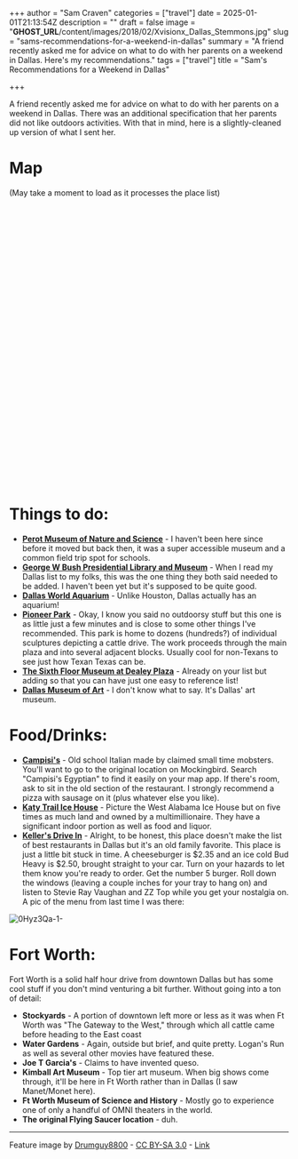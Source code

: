 +++
author = "Sam Craven"
categories = ["travel"]
date = 2025-01-01T21:13:54Z
description = ""
draft = false
image = "__GHOST_URL__/content/images/2018/02/Xvisionx_Dallas_Stemmons.jpg"
slug = "sams-recommendations-for-a-weekend-in-dallas"
summary = "A friend recently asked me for advice on what to do with her parents on a weekend in Dallas. Here's my recommendations."
tags = ["travel"]
title = "Sam's Recommendations for a Weekend in Dallas"

+++


A friend recently asked me for advice on what to do with her parents on a weekend in Dallas. There was an additional specification that her parents did not like outdoors activities. With that in mind, here is a slightly-cleaned up version of what I sent her.

# Map
(May take a moment to load as it processes the place list)

<script type="text/javascript" src="https://www.gstatic.com/charts/loader.js"></script>
<script type="text/javascript">
    google.charts.load('current', {
      'packages': ['map'],
      // Note: you will need to get a mapsApiKey for your project.
      // See: https://developers.google.com/chart/interactive/docs/basic_load_libs#load-settings
      'mapsApiKey': 'AIzaSyB90h64jf6vmUYrTr1tA331rAyROzA40ks'
    });
    google.charts.setOnLoadCallback(drawMap);
    function drawMap () {
      var data = new google.visualization.DataTable();
      data.addColumn('string', 'Address');
      data.addColumn('string', 'Location');
      data.addRows([
		 ['2201 N Field St, Dallas, TX 75201', 'Perot Museum of Nature and Science'],
        ['1801 N Griffin St, Dallas, TX 75202', 'Dallas World Aquarium'],
        ['2943 SMU Boulevard, Dallas, TX 75205',     'George W Bush Presidential Library and Museum' ],
		['411 Elm St, Dallas, TX 75202', 'The Sixth Floor Museum at Dealey Plaza'],
		['1717 N Harwood St, Dallas, TX 75201', 'Dallas Museum of Art'],
		['1428 Young St, Dallas, TX 75202', 'Pioneer Plaza'],
		['5610 E Mockingbird Ln, Dallas, TX 75206', 'Campisis Egyptian (actually Italian) Restaurant'],
		['3127 Routh St, Dallas, TX 75201', 'Katy Trail Ice House'],
		['6537 E Northwest Hwy, Dallas, TX 75231', 'Kellers Drive In']
      ]);
      var options = {
        mapType: 'styledMap',
        zoomLevel: 12,
        showTooltip: true,
        showInfoWindow: true,
        useMapTypeControl: true,
        maps: {
          // Your custom mapTypeId holding custom map styles.
          styledMap: {
            name: 'Styled Map', // This name will be displayed in the map type control.
            styles: [
              {featureType: 'poi.attraction',
               stylers: [{color: '#fce8b2'}]
              },
              {featureType: 'road.highway',
               stylers: [{hue: '#0277bd'}, {saturation: -50}]
              },
              {featureType: 'road.highway',
               elementType: 'labels.icon',
               stylers: [{hue: '#000'}, {saturation: 100}, {lightness: 50}]
              },
              {featureType: 'landscape',
               stylers: [{hue: '#259b24'}, {saturation: 10}, {lightness: -22}]
              }
        ]}}
      };
      var map = new google.visualization.Map(document.getElementById('map_div'));
      map.draw(data, options);
    }
  </script>
  <div id="map_div" style="height: 500px; width: 900px"></div>
  
# Things to do:
* [**Perot Museum of Nature and Science**](https://www.perotmuseum.org/) - I haven't been here since before it moved but back then, it was a super accessible museum and a common field trip spot for schools.
* [**George W Bush Presidential Library and Museum**](https://www.georgewbushlibrary.smu.edu/) - When I read my Dallas list to my folks, this was the one thing they both said needed to be added. I haven't been yet but it's supposed to be quite good.
* [**Dallas World Aquarium**](https://www.dwazoo.com/) - Unlike Houston, Dallas actually has an aquarium!
* [**Pioneer Park**](https://en.wikipedia.org/wiki/Pioneer_Plaza) - Okay, I know you said no outdoorsy stuff but this one is as little just a few minutes and is close to some other things I've recommended. This park is home to dozens (hundreds?) of individual sculptures depicting a cattle drive. The work proceeds through the main plaza and into several adjacent blocks. Usually cool for non-Texans to see just how Texan Texas can be.
* [**The Sixth Floor Museum at Dealey Plaza**](https://www.jfk.org/) - Already on your list but adding so that you can have just one easy to reference list!
* [**Dallas Museum of Art**](https://dma.org/) - I don't know what to say. It's Dallas' art museum.

# Food/Drinks:
* [**Campisi's**](https://www.campisis.us/) - Old school Italian made by claimed small time mobsters. You'll want to go to the original location on Mockingbird. Search "Campisi's Egyptian" to find it easily on your map app. If there's room, ask to sit in the old section of the restaurant. I strongly recommend a pizza with sausage on it (plus whatever else you like).
* [**Katy Trail Ice House**](http://katyicehouse.com/) - Picture the West Alabama Ice House but on five times as much land and owned by a multimillionaire. They have a significant indoor portion as well as food and liquor.
* [**Keller's Drive In**](https://www.yelp.com/biz/kellers-drive-in-dallas) - Alright, to be honest, this place doesn't make the list of best restaurants in Dallas but it's an old family favorite. This place is just a little bit stuck in time. A cheeseburger is $2.35 and an ice cold Bud Heavy is $2.50, brought straight to your car. Turn on your hazards to let them know you're ready to order. Get the number 5 burger. Roll down the windows (leaving a couple inches for your tray to hang on) and listen to Stevie Ray Vaughan and ZZ Top while you get your nostalgia on. A pic of the menu from last time I was there: 

![0Hyz3Qa-1-](__GHOST_URL__/content/images/2018/02/0Hyz3Qa-1-.jpg)

# Fort Worth:
Fort Worth is a solid half hour drive from downtown Dallas but has some cool stuff if you don't mind venturing a bit further. Without going into a ton of detail:

* **Stockyards** - A portion of downtown left more or less as it was when Ft Worth was "The Gateway to the West," through which all cattle came before heading to the East coast
* **Water Gardens** - Again, outside but brief, and quite pretty. Logan's Run as well as several other movies have featured these.
* **Joe T Garcia's** - Claims to have invented queso.
* **Kimball Art Museum** - Top tier art museum. When big shows come through, it'll be here in Ft Worth rather than in Dallas (I saw Manet/Monet here).
* **Ft Worth Museum of Science and History** - Mostly go to experience one of only a handful of OMNI theaters in the world.
* **The original Flying Saucer location** - duh.

---

Feature image by [Drumguy8800](https://en.wikipedia.org/wiki/User:Drumguy8800) - [CC BY-SA 3.0](https://creativecommons.org/licenses/by-sa/3.0) - [Link](https://commons.wikimedia.org/w/index.php?curid=3578148)

